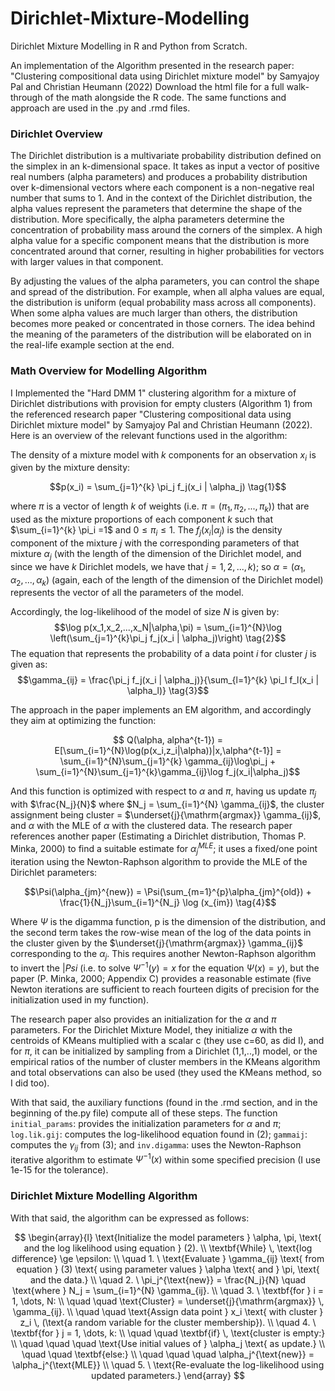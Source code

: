 # Dirichlet-Mixture-Modelling
Dirichlet Mixture Modelling in R and Python from Scratch. 

An implementation of the Algorithm presented in the research paper: "Clustering compositional data using Dirichlet mixture model" by Samyajoy Pal and Christian Heumann (2022)
Download the html file for a full walk-through of the math alongside the R code. The same functions and approach are used in the .py and .rmd files. 

### Dirichlet Overview
The Dirichlet distribution is a multivariate probability distribution defined on the simplex in an k-dimensional space. It takes as input a vector of positive real numbers (alpha parameters) and produces a probability distribution over k-dimensional vectors where each component is a non-negative real number that sums to 1. And in the context of the Dirichlet distribution, the alpha values represent the parameters that determine the shape of the distribution. More specifically, the alpha parameters determine the concentration of probability mass around the corners of the simplex. A high alpha value for a specific component means that the distribution is more concentrated around that corner, resulting in higher probabilities for vectors with larger values in that component.

By adjusting the values of the alpha parameters, you can control the shape and spread of the distribution. For example, when all alpha values are equal, the distribution is uniform (equal probability mass across all components). When some alpha values are much larger than others, the distribution becomes more peaked or concentrated in those corners. The idea behind the meaning of the parameters of the distribution will be elaborated on in the real-life example section at the end.


### Math Overview for Modelling Algorithm

I Implemented the "Hard DMM 1" clustering algorithm for a mixture of Dirichlet distributions with provision for empty clusters (Algorithm 1) from the referenced research paper "Clustering compositional data using Dirichlet mixture model" by Samyajoy Pal and Christian Heumann (2022). Here is an overview of the relevant functions used in the algorithm:

The density of a mixture model with $k$ components for an observation $x_i$ is given by the mixture density: 

$$p(x_i) = \sum_{j=1}^{k} \pi_j f_j(x_i | \alpha_j) \tag{1}$$ 

where $\pi$ is a vector of length $k$ of weights (i.e. $\pi = (\pi_1, \pi_2,...,\pi_k)$) that are used as the mixture proportions of each component $k$ such that $\sum_{i=1}^{k} \pi_i =1$ and $0 \le \pi_i \le 1$. The $f_j(x_i | \alpha_j)$ is the density component of the mixture $j$ with the corresponding parameters of that mixture $\alpha_j$ (with the length of the dimension of the Dirichlet model, and since we have $k$ Dirichlet models, we have that $j=1,2,...,k$); so $\alpha = (\alpha_1, \alpha_2, ..., \alpha_k)$ (again, each of the length of the dimension of the Dirichlet model) represents the vector of all the parameters of the model. 

Accordingly, the log-likelihood of the model of size $N$ is given by: 
$$\log p(x_1,x_2,...,x_N|\alpha,\pi) = \sum_{i=1}^{N}\log \left(\sum_{j=1}^{k}\pi_j f_j(x_i | \alpha_j)\right) \tag{2}$$
The equation that represents the probability of a data point $i$ for cluster $j$ is given as:
$$\gamma_{ij} = \frac{\pi_j f_j(x_i | \alpha_j)}{\sum_{l=1}^{k} \pi_l f_l(x_i | \alpha_l)} \tag{3}$$

The approach in the paper implements an EM algorithm, and accordingly they aim at optimizing the function:

$$ Q(\alpha, alpha^{t-1}) = E[\sum_{i=1}^{N}\log(p(x_i,z_i|\alpha))|x,\alpha^{t-1}] = \sum_{i=1}^{N}\sum_{j=1}^{k} \gamma_{ij}\log\pi_j + \sum_{i=1}^{N}\sum_{j=1}^{k}\gamma_{ij}\log f_j(x_i|\alpha_j)$$

And this function is optimized with respect to $\alpha$ and $\pi$, having us update $\pi_j$ with $\frac{N_j}{N}$ where $N_j = \sum_{i=1}^{N} \gamma_{ij}$, the cluster assignment being cluster = $\underset{j}{\mathrm{argmax}} \gamma_{ij}$, and $\alpha$ with the MLE of $\alpha$ with the clustered data. The research paper references another paper (Estimating a Dirichlet distribution, Thomas P. Minka, 2000) to find a suitable estimate for $\alpha_j^{MLE}$; it uses a fixed/one point iteration using the Newton-Raphson algorithm to provide the MLE of the Dirichlet parameters:

$$\Psi(\alpha_{jm}^{new}) = \Psi(\sum_{m=1}^{p}\alpha_{jm}^{old}) + \frac{1}{N_j}\sum_{i=1}^{N_j} \log (x_{im}) \tag{4}$$

Where $\Psi$ is the digamma function, p is the dimension of the distribution, and the second term takes the row-wise mean of the log of the data points in the cluster given by the $\underset{j}{\mathrm{argmax}} \gamma_{ij}$ corresponding to the $\alpha_j$. This requires another Newton-Raphson algorithm to invert the $|Psi$ (i.e. to solve $\Psi^{-1}(y)=x$ for the equation $\Psi(x)=y$), but the paper (P. Minka, 2000; Appendix C) provides a reasonable estimate (five Newton iterations are sufficient to reach fourteen digits of precision for the initialization used in my function).

The research paper also provides an initialization for the $\alpha$ and $\pi$ parameters. For the Dirichlet Mixture Model, they initialize $\alpha$ with the centroids of KMeans multiplied with a scalar c (they use c=60, as did I), and for $\pi$, it can be initialized by sampling from a Dirichlet (1,1,..,1) model, or the empirical ratios of the number of cluster members in the KMeans algorithm and total observations can also be used (they used the KMeans method, so I did too).

With that said, the auxiliary functions (found in the .rmd section, and in the beginning of the.py file) compute all of these steps. The function `initial_params`: provides the initialization parameters for $\alpha$ and $\pi$; `log.lik.gij`: computes the log-likelihood equation found in $(2)$; `gammaij`: computes the $\gamma_{ij}$ from $(3)$; and `inv.digamma`: uses the Newton-Raphson iterative algorithm to estimate $\Psi^{-1}(x)$ within some specified precision (I use 1e-15 for the tolerance). 

### Dirichlet Mixture Modelling Algorithm

With that said, the algorithm can be expressed as follows:

$$
\begin{array}{l}
\text{Initialize the model parameters } \alpha, \pi, \text{ and the log likelihood using equation } (2). \\
\textbf{While} \, \text{log difference} \ge \epsilon: \\
\quad 1. \ \text{Evaluate } \gamma_{ij} \text{ from equation } (3) \text{ using parameter values } \alpha \text{ and } \pi, \text{ and the data.} \\
\quad 2. \ \pi_j^{\text{new}} = \frac{N_j}{N} \quad \text{where } N_j = \sum_{i=1}^{N} \gamma_{ij}. \\
\quad 3. \ \textbf{for } i = 1, \dots, N: \\
\quad \quad \text{Cluster} = \underset{j}{\mathrm{argmax}} \, \gamma_{ij}. \\
\quad \quad \text{Assign data point } x_i \text{ with cluster } z_i \, (\text{a random variable for the cluster membership}). \\
\quad 4. \ \textbf{for } j = 1, \dots, k: \\
\quad \quad \textbf{if} \, \text{cluster is empty:} \\
\quad \quad \quad \text{Use initial values of } \alpha_j \text{ as update.} \\
\quad \quad \textbf{else:} \\
\quad \quad \quad \alpha_j^{\text{new}} = \alpha_j^{\text{MLE}} \\
\quad 5. \ \text{Re-evaluate the log-likelihood using updated parameters.}
\end{array}
$$

